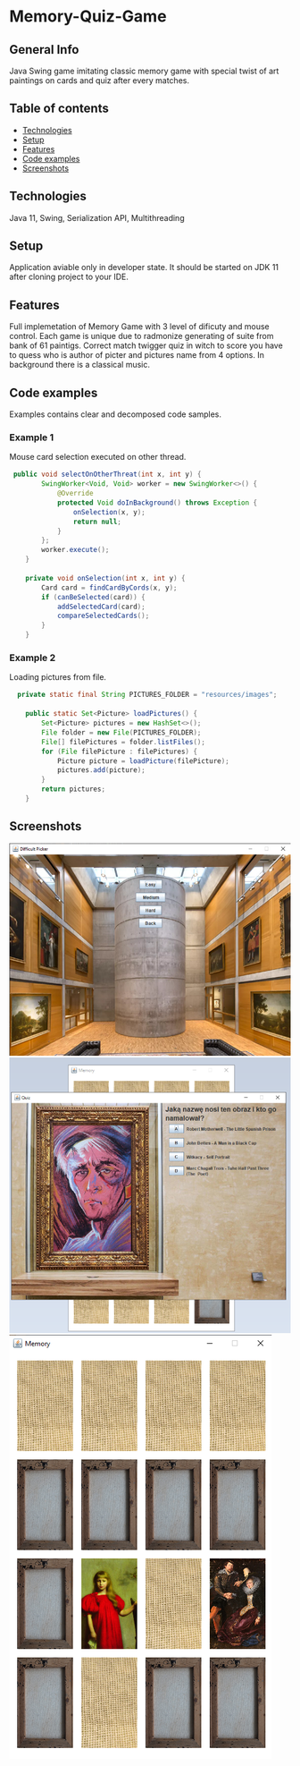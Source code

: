 # Memory-Quiz-Game
## General Info
Java Swing game imitating  classic memory game with special twist of art paintings on cards and quiz after every matches.
## Table of contents
* [Technologies](#technologies)
* [Setup](#setup)
* [Features](#features)
* [Code examples](#code-examples)
* [Screenshots](#screenshots)
## Technologies
Java 11, Swing, Serialization API, Multithreading
## Setup
Application aviable only in developer state. It should be started on JDK 11 after cloning project to your IDE. 
## Features
Full implemetation of Memory Game with 3 level of dificuty and mouse control. 
Each game is unique due to radmonize generating of suite from bank of 61 paintigs.
Correct match twigger quiz in witch to score you have to quess who is author of picter and pictures name from 4 options.
In background there is a classical music.
## Code examples
Examples contains clear and decomposed code samples.
### Example 1
Mouse card selection executed on other thread.
```java
 public void selectOnOtherThreat(int x, int y) {
        SwingWorker<Void, Void> worker = new SwingWorker<>() {
            @Override
            protected Void doInBackground() throws Exception {
                onSelection(x, y);
                return null;
            }
        };
        worker.execute();
    }

    private void onSelection(int x, int y) {
        Card card = findCardByCords(x, y);
        if (canBeSelected(card)) {
            addSelectedCard(card);
            compareSelectedCards();
        }
    }
```
### Example 2
Loading pictures from file.
```java
  private static final String PICTURES_FOLDER = "resources/images";

    public static Set<Picture> loadPictures() {
        Set<Picture> pictures = new HashSet<>();
        File folder = new File(PICTURES_FOLDER);
        File[] filePictures = folder.listFiles();
        for (File filePicture : filePictures) {
            Picture picture = loadPicture(filePicture);
            pictures.add(picture);
        }
        return pictures;
    }
```
## Screenshots
![tekst alternatywny](screenshots/MamoryGameDificultPicker.png)
![tekst alternatywny](screenshots/MemoryGameQuizscreen1.png)
![tekst alternatywny](screenshots/MemoryGameScreen2.png)
